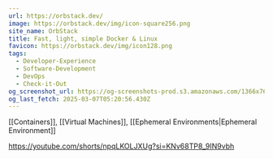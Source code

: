 ```yaml
---
url: https://orbstack.dev/
image: https://orbstack.dev/img/icon-square256.png
site_name: OrbStack
title: Fast, light, simple Docker & Linux
favicon: https://orbstack.dev/img/icon128.png
tags:
  - Developer-Experience
  - Software-Development
  - DevOps
  - Check-it-Out
og_screenshot_url: https://og-screenshots-prod.s3.amazonaws.com/1366x768/80/false/71f9b2f378fb69ba2aede828f50a3faea381879467239d19c55fc6a12e383e49.jpeg
og_last_fetch: 2025-03-07T05:20:56.430Z
---
```

[[Containers]], [[Virtual Machines]], [[Ephemeral Environments|Ephemeral Environment]]

https://youtube.com/shorts/npqLKOLJXUg?si=KNv68TP8_9IN9vbh
